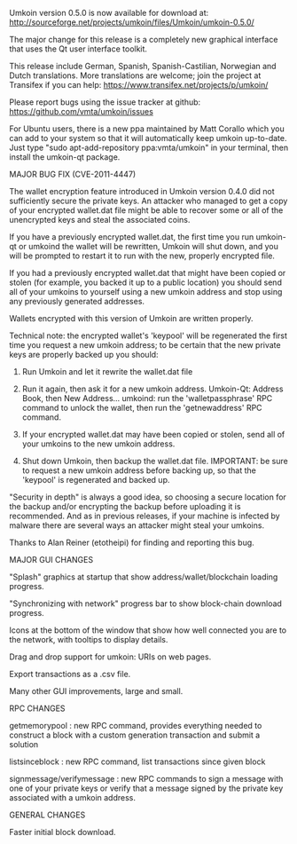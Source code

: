 Umkoin version 0.5.0 is now available for download at:
http://sourceforge.net/projects/umkoin/files/Umkoin/umkoin-0.5.0/

The major change for this release is a completely new graphical interface that uses the Qt user interface toolkit.

This release include German, Spanish, Spanish-Castilian, Norwegian and Dutch translations. More translations are welcome; join the project at Transifex if you can help:
https://www.transifex.net/projects/p/umkoin/

Please report bugs using the issue tracker at github:
https://github.com/vmta/umkoin/issues

For Ubuntu users, there is a new ppa maintained by Matt Corallo which you can add to your system so that it will automatically keep umkoin up-to-date.  Just type "sudo apt-add-repository ppa:vmta/umkoin" in your terminal, then install the umkoin-qt package.

MAJOR BUG FIX  (CVE-2011-4447)

The wallet encryption feature introduced in Umkoin version 0.4.0 did not sufficiently secure the private keys. An attacker who
managed to get a copy of your encrypted wallet.dat file might be able to recover some or all of the unencrypted keys and steal the
associated coins.

If you have a previously encrypted wallet.dat, the first time you run umkoin-qt or umkoind the wallet will be rewritten, Umkoin will
shut down, and you will be prompted to restart it to run with the new, properly encrypted file.

If you had a previously encrypted wallet.dat that might have been copied or stolen (for example, you backed it up to a public
location) you should send all of your umkoins to yourself using a new umkoin address and stop using any previously generated addresses.

Wallets encrypted with this version of Umkoin are written properly.

Technical note: the encrypted wallet's 'keypool' will be regenerated the first time you request a new umkoin address; to be certain that the
new private keys are properly backed up you should:

1. Run Umkoin and let it rewrite the wallet.dat file

2. Run it again, then ask it for a new umkoin address.
Umkoin-Qt: Address Book, then New Address...
umkoind: run the 'walletpassphrase' RPC command to unlock the wallet,  then run the 'getnewaddress' RPC command.

3. If your encrypted wallet.dat may have been copied or stolen, send  all of your umkoins to the new umkoin address.

4. Shut down Umkoin, then backup the wallet.dat file.
IMPORTANT: be sure to request a new umkoin address before backing up, so that the 'keypool' is regenerated and backed up.

"Security in depth" is always a good idea, so choosing a secure location for the backup and/or encrypting the backup before uploading it is recommended. And as in previous releases, if your machine is infected by malware there are several ways an attacker might steal your umkoins.

Thanks to Alan Reiner (etotheipi) for finding and reporting this bug.

MAJOR GUI CHANGES

"Splash" graphics at startup that show address/wallet/blockchain loading progress.

"Synchronizing with network" progress bar to show block-chain download progress.

Icons at the bottom of the window that show how well connected you are to the network, with tooltips to display details.

Drag and drop support for umkoin: URIs on web pages.

Export transactions as a .csv file.

Many other GUI improvements, large and small.

RPC CHANGES

getmemorypool : new RPC command, provides everything needed to construct a block with a custom generation transaction and submit a solution

listsinceblock : new RPC command, list transactions since given block

signmessage/verifymessage : new RPC commands to sign a message with one of your private keys or verify that a message signed by the private key associated with a umkoin address.

GENERAL CHANGES

Faster initial block download.

